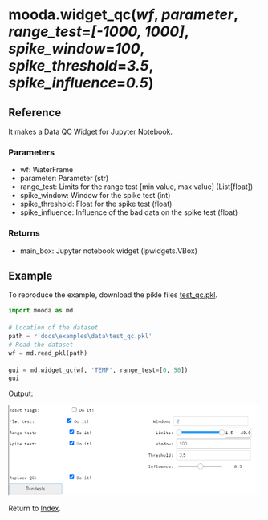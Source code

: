 # mooda.widget_qc(*wf*, *parameter*, *range_test*=*[-1000, 1000]*, *spike_window*=*100*, *spike_threshold*=*3.5*, *spike_influence*=*0.5*)

## Reference

It makes a Data QC Widget for Jupyter Notebook.

### Parameters

* wf: WaterFrame
* parameter: Parameter (str)
* range_test: Limits for the range test [min value, max value] (List[float])
* spike_window: Window for the spike test (int)
* spike_threshold: Float for the spike test (float)
* spike_influence: Influence of the bad data on the spike test (float)

### Returns

* main_box: Jupyter notebook widget (ipwidgets.VBox)

## Example

To reproduce the example, download the pikle files [test_qc.pkl](https://github.com/rbardaji/mooda/blob/master/docs/examples/data/test_qc.pkl).

```python
import mooda as md

# Location of the dataset
path = r'docs\examples\data\test_qc.pkl'
# Read the dataset
wf = md.read_pkl(path)

gui = md.widget_qc(wf, 'TEMP', range_test=[0, 50])
gui
```

Output:

![Output qc widget](../img_util/qc_widget-widget.png)

Return to [Index](../../index_api_reference.md).
